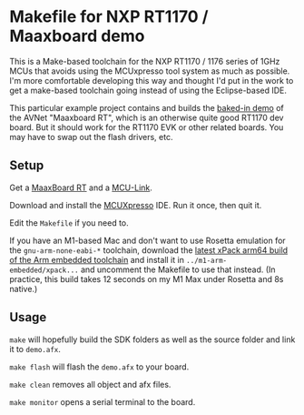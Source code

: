 # Makefile for NXP RT1170 / Maaxboard demo

This is a Make-based toolchain for the NXP RT1170 / 1176 series of 1GHz MCUs that avoids using the MCUxpresso tool system as much as possible. I'm more comfortable developing this way and thought I'd put in the work to get a make-based toolchain going instead of using the Eclipse-based IDE.

This particular example project contains and builds the [baked-in demo](https://github.com/Avnet/MaaXBoard-RT-V3--GUI-Demo) of the AVNet "Maaxboard RT", which is an otherwise quite good RT1170 dev board. But it should work for the RT1170 EVK or other related boards. You may have to swap out the flash drivers, etc.

## Setup

Get a [MaaxBoard RT](https://www.avnet.com/wps/portal/us/products/avnet-boards/avnet-board-families/maaxboard/maaxboard-rt/) and a [MCU-Link](https://www.nxp.com/design/microcontrollers-developer-resources/mcu-link-debug-probe:MCU-LINK). 

Download and install the [MCUXpresso](https://www.nxp.com/design/software/development-software/mcuxpresso-software-and-tools-/mcuxpresso-integrated-development-environment-ide:MCUXpresso-IDE) IDE. Run it once, then quit it. 

Edit the `Makefile` if you need to.

If you have an M1-based Mac and don't want to use Rosetta emulation for the `gnu-arm-none-eabi-*` toolchain, download the [latest xPack arm64 build of the Arm embedded toolchain](https://github.com/xpack-dev-tools/arm-none-eabi-gcc-xpack/releases/tag/v10.3.1-2.3/) and install it in `../m1-arm-embedded/xpack...` and uncomment the Makefile to use that instead. (In practice, this build takes 12 seconds on my M1 Max under Rosetta and 8s native.)

## Usage

`make` will hopefully build the SDK folders as well as the source folder and link it to `demo.afx`. 

`make flash` will flash the `demo.afx` to your board.

`make clean` removes all object and afx files.

`make monitor` opens a serial terminal to the board.


